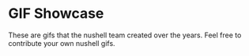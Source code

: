 # GIF Showcase

These are gifs that the nushell team created over the years. Feel free to contribute your own nushell gifs.
